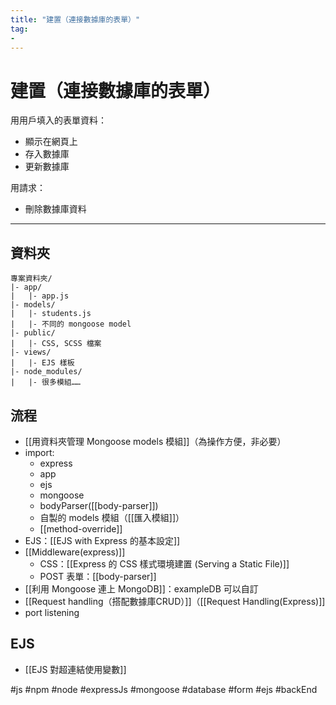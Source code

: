 ```yaml
---
title: "建置（連接數據庫的表單）"
tag: 
- 
---
```

# 建置（連接數據庫的表單）
用用戶填入的表單資料：
- 顯示在網頁上
- 存入數據庫
- 更新數據庫

用請求：
- 刪除數據庫資料

---

## 資料夾
```
專案資料夾/
|- app/				
|	|- app.js
|- models/				
|	|- students.js
|	|- 不同的 mongoose model
|- public/				
|	|- CSS, SCSS 檔案
|- views/				
|	|- EJS 樣板
|- node_modules/				
|	|- 很多模組……
```
## 流程
- [[用資料夾管理 Mongoose models 模組]]（為操作方便，非必要）
- import: 
	- express
	- app
	- ejs
	- mongoose
	- bodyParser([[body-parser]])
	- 自製的 models 模組（[[匯入模組]]）
	- [[method-override]]
- EJS：[[EJS with Express 的基本設定]]
- [[Middleware(express)]]
	- CSS：[[Express 的 CSS 樣式環境建置 (Serving a Static File)]]
	- POST 表單：[[body-parser]]
- [[利用 Mongoose 連上 MongoDB]]：exampleDB 可以自訂
- [[Request handling（搭配數據庫CRUD）]]（[[Request Handling(Express)]]
- port listening

## EJS
- [[EJS 對超連結使用變數]]

#js #npm #node #expressJs #mongoose #database #form #ejs #backEnd 